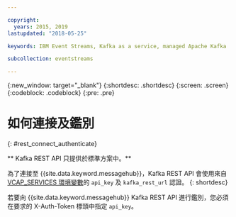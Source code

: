 ```yaml
---

copyright:
  years: 2015, 2019
lastupdated: "2018-05-25"

keywords: IBM Event Streams, Kafka as a service, managed Apache Kafka

subcollection: eventstreams

---
```


{:new_window: target="_blank"}
{:shortdesc: .shortdesc}
{:screen: .screen}
{:codeblock: .codeblock}
{:pre: .pre}

# 如何連接及鑑別
{: #rest_connect_authenticate}

<!-- info moved to eventstreams025.md because of doc app changes -->
** Kafka REST API 只提供於標準方案中。**
<br/>

為了連接至 {{site.data.keyword.messagehub}}，Kafka REST API 會使用來自 [VCAP_SERVICES 環境變數](/docs/services/EventStreams?topic=eventstreams-connecting)的 <code>api_key</code> 及 <code>kafka_rest_url</code> 認證。
{: shortdesc}

若要向 {{site.data.keyword.messagehub}} Kafka REST API 進行鑑別，您必須在要求的 X-Auth-Token 標頭中指定 <code>api_key</code>。
